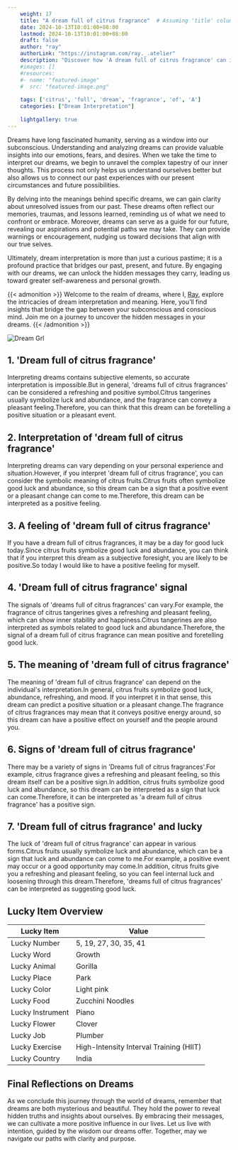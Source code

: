 ```yaml
---
    weight: 17
    title: "A dream full of citrus fragrance"  # Assuming 'title' column exists
    date: 2024-10-13T10:01:00+08:00
    lastmod: 2024-10-13T10:01:00+08:00
    draft: false
    author: "ray"
    authorLink: "https://instagram.com/ray._.atelier"
    description: "Discover how 'A dream full of citrus fragrance' can interpret your future and uncover its significant meanings in your life."
    #images: []
    #resources:
    #- name: "featured-image"
    #  src: "featured-image.png"
    
    tags: ['citrus', 'full', 'dream', 'fragrance', 'of', 'A']
    categories: ["Dream Interpretation"]
    
    lightgallery: true
---
```

    
Dreams have long fascinated humanity, serving as a window into our subconscious. Understanding and analyzing dreams can provide valuable insights into our emotions, fears, and desires. When we take the time to interpret our dreams, we begin to unravel the complex tapestry of our inner thoughts. This process not only helps us understand ourselves better but also allows us to connect our past experiences with our present circumstances and future possibilities.

By delving into the meanings behind specific dreams, we can gain clarity about unresolved issues from our past. These dreams often reflect our memories, traumas, and lessons learned, reminding us of what we need to confront or embrace. Moreover, dreams can serve as a guide for our future, revealing our aspirations and potential paths we may take. They can provide warnings or encouragement, nudging us toward decisions that align with our true selves.

Ultimately, dream interpretation is more than just a curious pastime; it is a profound practice that bridges our past, present, and future. By engaging with our dreams, we can unlock the hidden messages they carry, leading us toward greater self-awareness and personal growth.

{{< admonition >}}
Welcome to the realm of dreams, where I, [Ray](https://instagram.com/ray._.atelier), explore the intricacies of dream interpretation and meaning. Here, you’ll find insights that bridge the gap between your subconscious and conscious mind. Join me on a journey to uncover the hidden messages in your dreams.
{{< /admonition >}}

![Dream Grl](https://cdn.pixabay.com/photo/2017/11/02/03/35/gothic-2910057_1280.jpg "Dream Grl")

## 1. 'Dream full of citrus fragrance'
Interpreting dreams contains subjective elements, so accurate interpretation is impossible.But in general, 'dreams full of citrus fragrances' can be considered a refreshing and positive symbol.Citrus tangerines usually symbolize luck and abundance, and the fragrance can convey a pleasant feeling.Therefore, you can think that this dream can be foretelling a positive situation or a pleasant event.

## 2. Interpretation of 'dream full of citrus fragrance'
Interpreting dreams can vary depending on your personal experience and situation.However, if you interpret 'dream full of citrus fragrance', you can consider the symbolic meaning of citrus fruits.Citrus fruits often symbolize good luck and abundance, so this dream can be a sign that a positive event or a pleasant change can come to me.Therefore, this dream can be interpreted as a positive feeling.

## 3. A feeling of 'dream full of citrus fragrance'
If you have a dream full of citrus fragrances, it may be a day for good luck today.Since citrus fruits symbolize good luck and abundance, you can think that if you interpret this dream as a subjective foresight, you are likely to be positive.So today I would like to have a positive feeling for myself.

## 4. 'Dream full of citrus fragrance' signal
The signals of 'dreams full of citrus fragrances' can vary.For example, the fragrance of citrus tangerines gives a refreshing and pleasant feeling, which can show inner stability and happiness.Citrus tangerines are also interpreted as symbols related to good luck and abundance.Therefore, the signal of a dream full of citrus fragrance can mean positive and foretelling good luck.

## 5. The meaning of 'dream full of citrus fragrance'
The meaning of 'dream full of citrus fragrance' can depend on the individual's interpretation.In general, citrus fruits symbolize good luck, abundance, refreshing, and mood. If you interpret it in that sense, this dream can predict a positive situation or a pleasant change.The fragrance of citrus fragrances may mean that it conveys positive energy around, so this dream can have a positive effect on yourself and the people around you.

## 6. Signs of 'dream full of citrus fragrance'
There may be a variety of signs in 'Dreams full of citrus fragrances'.For example, citrus fragrance gives a refreshing and pleasant feeling, so this dream itself can be a positive sign.In addition, citrus fruits symbolize good luck and abundance, so this dream can be interpreted as a sign that luck can come.Therefore, it can be interpreted as 'a dream full of citrus fragrance' has a positive sign.

## 7. 'Dream full of citrus fragrance' and lucky
The luck of 'dream full of citrus fragrance' can appear in various forms.Citrus fruits usually symbolize luck and abundance, which can be a sign that luck and abundance can come to me.For example, a positive event may occur or a good opportunity may come.In addition, citrus fruits give you a refreshing and pleasant feeling, so you can feel internal luck and loosening through this dream.Therefore, 'dreams full of citrus fragrances' can be interpreted as suggesting good luck.

## Lucky Item Overview
| Lucky Item          | Value              |
|---------------|--------------------|
| Lucky Number        | 5, 19, 27, 30, 35, 41  |
| Lucky Word          | Growth |
| Lucky Animal        | Gorilla |
| Lucky Place         | Park     |
| Lucky Color         | Light pink     |
| Lucky Food          | Zucchini Noodles      |
| Lucky Instrument    | Piano |
| Lucky Flower        | Clover    |
| Lucky Job           | Plumber       |
| Lucky Exercise      | High-Intensity Interval Training (HIIT)  |
| Lucky Country       | India    |


##  Final Reflections on Dreams

As we conclude this journey through the world of dreams, remember that dreams are both mysterious and beautiful. They hold the power to reveal hidden truths and insights about ourselves. By embracing their messages, we can cultivate a more positive influence in our lives. Let us live with intention, guided by the wisdom our dreams offer. Together, may we navigate our paths with clarity and purpose.
